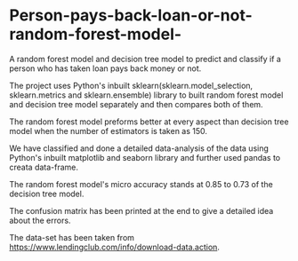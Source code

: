 # Person-pays-back-loan-or-not-random-forest-model-

A random forest model and decision tree model to predict and classify if a person who has taken loan pays back money or not.

The project uses Python's inbuilt sklearn(sklearn.model_selection, sklearn.metrics and sklearn.ensemble) library to built random forest model and decision tree model separately and then compares both of them. 

The random forest model preforms better at every aspect than decision tree model when the number of estimators is taken as 150.

We have classified and done a detailed data-analysis of the data using Python's inbuilt matplotlib and seaborn library and further used pandas to creata data-frame. 

The random forest model's micro accuracy stands at 0.85 to 0.73 of the decision tree model.  

The confusion matrix has been printed at the end to give a detailed idea about the errors.  

The data-set has been taken from https://www.lendingclub.com/info/download-data.action.